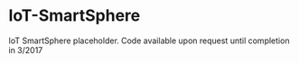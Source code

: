 # IoT-SmartSphere
IoT SmartSphere placeholder.  Code available upon request until completion in 3/2017
